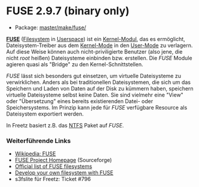 # FUSE 2.9.7 (binary only)
 - Package: [master/make/fuse/](https://github.com/Freetz-NG/freetz-ng/tree/master/make/fuse/)

**[FUSE](http://de.wikipedia.org/wiki/Filesystem_in_Userspace)**
([Filesystem](http://de.wikipedia.org/wiki/Dateisystem)
in
[Userspace](http://de.wikipedia.org/wiki/Userspace))
ist ein
[Kernel-Modul](http://de.wikipedia.org/wiki/Kernel-Modul),
das es ermöglicht, Dateisystem-Treiber aus dem
[Kernel-Mode](http://de.wikipedia.org/wiki/Betriebssystemkern)
in den
[User-Mode](http://de.wikipedia.org/wiki/Ring_(CPU))
zu verlagern. Auf diese Weise können auch nicht-priviligierte Benutzer
(also jene, die nicht *root* heißen) Dateisysteme einbinden bzw.
erstellen. Die *FUSE* Module agieren quasi als "Bridge" zu den
Kernel-Schnittstellen.

*FUSE* lässt sich besonders gut einsetzen, um virtuelle Dateisysteme zu
verwirklichen. Anders als bei traditionellen Dateisystemen, die sich um
das Speichern und Laden von Daten auf der Disk zu kümmern haben,
speichern virtuelle Dateisysteme selbst keine Daten. Sie sind vielmehr
eine "View" oder "Übersetzung" eines bereits existierenden Datei-
oder Speichersystems. Im Prinzip kann jede für *FUSE* verfügbare
Resource als Dateisystem exportiert werden.

In Freetz basiert z.B. das [NTFS](ntfs-3g.html) Paket auf *FUSE*.

### Weiterführende Links

-   [Wikipedia:
    FUSE](http://de.wikipedia.org/wiki/Filesystem_in_Userspace)
-   [FUSE Project
    Homepage](http://fuse.sourceforge.net/) (Sourceforge)
-   [Official list of FUSE
    filesystems](http://fuse.sourceforge.net/wiki/index.php/FileSystems)
-   [Develop your own filesystem with
    FUSE](http://www.ibm.com/developerworks/linux/library/l-fuse/)
-   s3fslite für Freetz:
    Ticket #796
